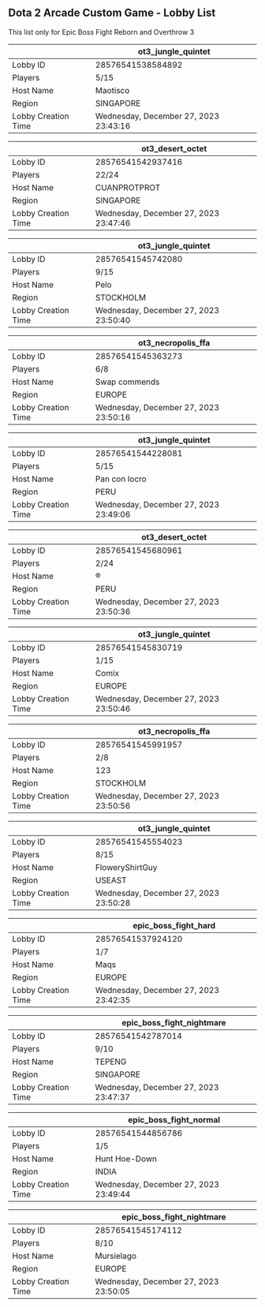 ## Dota 2 Arcade Custom Game - Lobby List

This list only for Epic Boss Fight Reborn and Overthrow 3

|  | ot3_jungle_quintet |
| ------ | ------ |
| Lobby ID | 28576541538584892 |
| Players | 5/15 |
| Host Name | Maotisco |
| Region | SINGAPORE |
| Lobby Creation Time | Wednesday, December 27, 2023 23:43:16 |


|  | ot3_desert_octet |
| ------ | ------ |
| Lobby ID | 28576541542937416 |
| Players | 22/24 |
| Host Name | CUANPROTPROT |
| Region | SINGAPORE |
| Lobby Creation Time | Wednesday, December 27, 2023 23:47:46 |


|  | ot3_jungle_quintet |
| ------ | ------ |
| Lobby ID | 28576541545742080 |
| Players | 9/15 |
| Host Name | Pelo |
| Region | STOCKHOLM |
| Lobby Creation Time | Wednesday, December 27, 2023 23:50:40 |


|  | ot3_necropolis_ffa |
| ------ | ------ |
| Lobby ID | 28576541545363273 |
| Players | 6/8 |
| Host Name | Swap commends |
| Region | EUROPE |
| Lobby Creation Time | Wednesday, December 27, 2023 23:50:16 |


|  | ot3_jungle_quintet |
| ------ | ------ |
| Lobby ID | 28576541544228081 |
| Players | 5/15 |
| Host Name | Pan con locro |
| Region | PERU |
| Lobby Creation Time | Wednesday, December 27, 2023 23:49:06 |


|  | ot3_desert_octet |
| ------ | ------ |
| Lobby ID | 28576541545680961 |
| Players | 2/24 |
| Host Name | ® |
| Region | PERU |
| Lobby Creation Time | Wednesday, December 27, 2023 23:50:36 |


|  | ot3_jungle_quintet |
| ------ | ------ |
| Lobby ID | 28576541545830719 |
| Players | 1/15 |
| Host Name | Comix |
| Region | EUROPE |
| Lobby Creation Time | Wednesday, December 27, 2023 23:50:46 |


|  | ot3_necropolis_ffa |
| ------ | ------ |
| Lobby ID | 28576541545991957 |
| Players | 2/8 |
| Host Name | 123 |
| Region | STOCKHOLM |
| Lobby Creation Time | Wednesday, December 27, 2023 23:50:56 |


|  | ot3_jungle_quintet |
| ------ | ------ |
| Lobby ID | 28576541545554023 |
| Players | 8/15 |
| Host Name | FloweryShirtGuy |
| Region | USEAST |
| Lobby Creation Time | Wednesday, December 27, 2023 23:50:28 |


|  | epic_boss_fight_hard |
| ------ | ------ |
| Lobby ID | 28576541537924120 |
| Players | 1/7 |
| Host Name | Maqs |
| Region | EUROPE |
| Lobby Creation Time | Wednesday, December 27, 2023 23:42:35 |


|  | epic_boss_fight_nightmare |
| ------ | ------ |
| Lobby ID | 28576541542787014 |
| Players | 9/10 |
| Host Name | TEPENG |
| Region | SINGAPORE |
| Lobby Creation Time | Wednesday, December 27, 2023 23:47:37 |


|  | epic_boss_fight_normal |
| ------ | ------ |
| Lobby ID | 28576541544856786 |
| Players | 1/5 |
| Host Name | Hunt Hoe-Down |
| Region | INDIA |
| Lobby Creation Time | Wednesday, December 27, 2023 23:49:44 |


|  | epic_boss_fight_nightmare |
| ------ | ------ |
| Lobby ID | 28576541545174112 |
| Players | 8/10 |
| Host Name | Mursielago |
| Region | EUROPE |
| Lobby Creation Time | Wednesday, December 27, 2023 23:50:05 |


